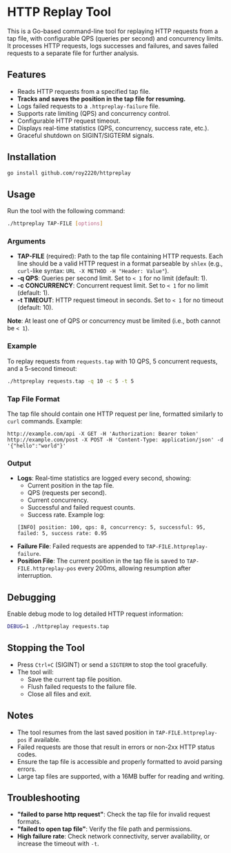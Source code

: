 # HTTP Replay Tool

This is a Go-based command-line tool for replaying HTTP requests from a tap file, with configurable QPS (queries per second) and concurrency limits. It processes HTTP requests, logs successes and failures, and saves failed requests to a separate file for further analysis.

## Features
- Reads HTTP requests from a specified tap file.
- **Tracks and saves the position in the tap file for resuming.**
- Logs failed requests to a `.httpreplay-failure` file.
- Supports rate limiting (QPS) and concurrency control.
- Configurable HTTP request timeout.
- Displays real-time statistics (QPS, concurrency, success rate, etc.).
- Graceful shutdown on SIGINT/SIGTERM signals.

## Installation
```bash
go install github.com/roy2220/httpreplay
```

## Usage
Run the tool with the following command:
```bash
./httpreplay TAP-FILE [options]
```

### Arguments
- **TAP-FILE** (required): Path to the tap file containing HTTP requests. Each line should be a valid HTTP request in a format parseable by `shlex` (e.g., `curl`-like syntax: `URL -X METHOD -H "Header: Value"`).
- **-q QPS**: Queries per second limit. Set to `< 1` for no limit (default: 1).
- **-c CONCURRENCY**: Concurrent request limit. Set to `< 1` for no limit (default: 1).
- **-t TIMEOUT**: HTTP request timeout in seconds. Set to `< 1` for no timeout (default: 10).

**Note**: At least one of QPS or concurrency must be limited (i.e., both cannot be `< 1`).

### Example
To replay requests from `requests.tap` with 10 QPS, 5 concurrent requests, and a 5-second timeout:
```bash
./httpreplay requests.tap -q 10 -c 5 -t 5
```

### Tap File Format
The tap file should contain one HTTP request per line, formatted similarly to `curl` commands. Example:
```
http://example.com/api -X GET -H 'Authorization: Bearer token'
http://example.com/post -X POST -H 'Content-Type: application/json' -d '{"hello":"world"}'
```

### Output
- **Logs**: Real-time statistics are logged every second, showing:
  - Current position in the tap file.
  - QPS (requests per second).
  - Current concurrency.
  - Successful and failed request counts.
  - Success rate.
  Example log:
  ```
  [INFO] position: 100, qps: 8, concurrency: 5, successful: 95, failed: 5, success rate: 0.95
  ```
- **Failure File**: Failed requests are appended to `TAP-FILE.httpreplay-failure`.
- **Position File**: The current position in the tap file is saved to `TAP-FILE.httpreplay-pos` every 200ms, allowing resumption after interruption.

## Debugging
Enable debug mode to log detailed HTTP request information:
```bash
DEBUG=1 ./httpreplay requests.tap
```

## Stopping the Tool
- Press `Ctrl+C` (SIGINT) or send a `SIGTERM` to stop the tool gracefully.
- The tool will:
  - Save the current tap file position.
  - Flush failed requests to the failure file.
  - Close all files and exit.

## Notes
- The tool resumes from the last saved position in `TAP-FILE.httpreplay-pos` if available.
- Failed requests are those that result in errors or non-2xx HTTP status codes.
- Ensure the tap file is accessible and properly formatted to avoid parsing errors.
- Large tap files are supported, with a 16MB buffer for reading and writing.

## Troubleshooting
- **"failed to parse http request"**: Check the tap file for invalid request formats.
- **"failed to open tap file"**: Verify the file path and permissions.
- **High failure rate**: Check network connectivity, server availability, or increase the timeout with `-t`.
